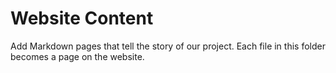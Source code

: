 # Website Content

Add Markdown pages that tell the story of our project. Each file in this folder becomes a page on the website.
